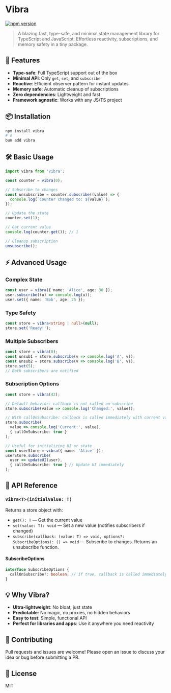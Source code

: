 # Vibra

[![npm version](https://img.shields.io/npm/v/vibra.svg)](https://www.npmjs.com/package/vibra)

> A blazing fast, type-safe, and minimal state management library for TypeScript and JavaScript. Effortless reactivity, subscriptions, and memory safety in a tiny package.

## 🚀 Features
- **Type-safe**: Full TypeScript support out of the box
- **Minimal API**: Only `get`, `set`, and `subscribe`
- **Reactive**: Efficient observer pattern for instant updates
- **Memory safe**: Automatic cleanup of subscriptions
- **Zero dependencies**: Lightweight and fast
- **Framework agnostic**: Works with any JS/TS project

## 📦 Installation

```bash
npm install vibra
# o
bun add vibra
```

## 🛠️ Basic Usage

```typescript
import vibra from 'vibra';

const counter = vibra(0);

// Subscribe to changes
const unsubscribe = counter.subscribe((value) => {
  console.log(`Counter changed to: ${value}`);
});

// Update the state
counter.set(1);

// Get current value
console.log(counter.get()); // 1

// Cleanup subscription
unsubscribe();
```

## ⚡ Advanced Usage

### Complex State
```typescript
const user = vibra({ name: 'Alice', age: 30 });
user.subscribe((u) => console.log(u));
user.set({ name: 'Bob', age: 25 });
```

### Type Safety
```typescript
const store = vibra<string | null>(null);
store.set('Ready!');
```

### Multiple Subscribers
```typescript
const store = vibra(0);
const unsub1 = store.subscribe(v => console.log('A', v));
const unsub2 = store.subscribe(v => console.log('B', v));
store.set(5);
// Both subscribers are notified
```

### Subscription Options
```typescript
const store = vibra(42);

// Default behavior: callback is not called on subscribe
store.subscribe(value => console.log('Changed:', value));

// With callOnSubscribe: callback is called immediately with current value
store.subscribe(
  value => console.log('Current:', value),
  { callOnSubscribe: true }
);

// Useful for initializing UI or state
const userStore = vibra({ name: 'Alice' });
userStore.subscribe(
  user => updateUI(user),
  { callOnSubscribe: true } // Update UI immediately
);
```

## 🧩 API Reference

### `vibra<T>(initialValue: T)`
Returns a store object with:
- `get(): T` — Get the current value
- `set(value: T): void` — Set a new value (notifies subscribers if changed)
- `subscribe(callback: (value: T) => void, options?: SubscribeOptions): () => void` — Subscribe to changes. Returns an unsubscribe function.

#### SubscribeOptions
```typescript
interface SubscribeOptions {
  callOnSubscribe?: boolean; // If true, callback is called immediately with current value
}
```

## 💡 Why Vibra?
- **Ultra-lightweight**: No bloat, just state
- **Predictable**: No magic, no proxies, no hidden behaviors
- **Easy to test**: Simple, functional API
- **Perfect for libraries and apps**: Use it anywhere you need reactivity

## 🤝 Contributing
Pull requests and issues are welcome! Please open an issue to discuss your idea or bug before submitting a PR.

## 📄 License
MIT
